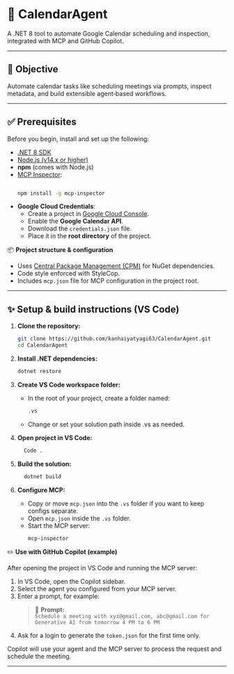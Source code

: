 # 📅 CalendarAgent

A .NET 8 tool to automate Google Calendar scheduling and inspection, integrated with MCP and GitHub Copilot.

---

## 📌 Objective

Automate calendar tasks like scheduling meetings via prompts, inspect metadata, and build extensible agent‑based workflows.

---

## ✅ Prerequisites

Before you begin, install and set up the following:

- [.NET 8 SDK](https://dotnet.microsoft.com/download/dotnet/8.0)
- [Node.js (v14.x or higher)](https://nodejs.org/)
- **npm** (comes with Node.js)
- [MCP Inspector](https://www.npmjs.com/package/mcp-inspector):
  ```bash
  
  npm install -g mcp-inspector

- **Google Cloud Credentials**:
  - Create a project in [Google Cloud Console](https://console.cloud.google.com/).
  - Enable the **Google Calendar API**.
  - Download the `credentials.json` file.
  - Place it in the **root directory** of the project.

📦 **Project structure & configuration**
- Uses [Central Package Management (CPM)](https://learn.microsoft.com/en-us/nuget/consume-packages/Central-Package-Management) for NuGet dependencies.
- Code style enforced with StyleCop.
- Includes `mcp.json` file for MCP configuration in the project root.
---

## ✨ Setup & build instructions (VS Code)

1. **Clone the repository:**

   ```bash
   git clone https://github.com/kanhaiyatyagi63/CalendarAgent.git
   cd CalendarAgent
2. **Install .NET dependencies:**

   ```bash
   dotnet restore
3. **Create VS Code workspace folder:**

   - In the root of your project, create a folder named:
     ```bash
     .vs
   - Change or set your solution path inside .vs as needed.
4. **Open project in VS Code:**

   ```bash
     Code .
5. **Build the solution:**

   ```bash
     dotnet build
6. **Configure MCP:**
   - Copy or move ```mcp.json``` into the ```.vs``` folder if you want to keep configs separate.
   - Open ```mcp.json``` inside the ```.vs``` folder.
   - Start the MCP server:
     ```bash
     mcp-inspector
     
✏️ **Use with GitHub Copilot (example)**

After opening the project in VS Code and running the MCP server:

1. In VS Code, open the Copilot sidebar.
2. Select the agent you configured from your MCP server.
3. Enter a prompt, for example:
   > 💭 **Prompt:**  
   > `Schedule a meeting with xyz@gmail.com, abc@gmail.com for Generative AI from tomorrow 4 PM to 6 PM`
4. Ask for a login to generate the ```token.json``` for the first time only.

Copilot will use your agent and the MCP server to process the request and schedule the meeting.

---
